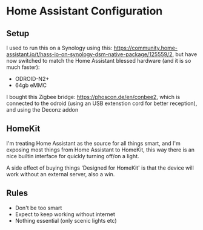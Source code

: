 # Home Assistant Configuration

## Setup

I used to run this on a Synology using this: https://community.home-assistant.io/t/hass-io-on-synology-dsm-native-package/125559/2, but have now switched to match the Home Assistant blessed hardware (and it is so much faster):

- ODROID-N2+
- 64gb eMMC

I bought this Zigbee bridge: https://phoscon.de/en/conbee2, which is connected to the odroid (using an USB extenstion cord for better reception), and using the Deconz addon



## HomeKit

I'm treating Home Assistant as the source for all things smart, and I'm exposing most things from Home Assistant to HomeKit, this way there is an nice builtin interface for quickly turning off/on a light.

A side effect of buying things 'Designed for HomeKit' is that the device will work without an external server, also a win.

## Rules

- Don't be too smart
- Expect to keep working without internet
- Nothing essential (only scenic lights etc)
